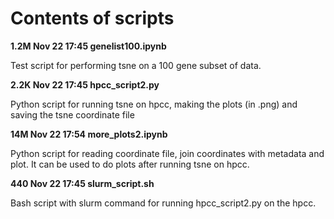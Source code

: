 

# Contents of scripts


**1.2M Nov 22 17:45 genelist100.ipynb**

Test script for performing tsne on a 100 gene subset of data.

**2.2K Nov 22 17:45 hpcc_script2.py**

Python script for running tsne on hpcc, making the plots (in .png) and saving the tsne coordinate file
 
**14M Nov 22 17:54 more_plots2.ipynb**

Python script for reading coordinate file, join coordinates with metadata and plot. It can be used to do plots after running tsne on hpcc.

**440 Nov 22 17:45 slurm_script.sh**

Bash script with slurm command for running hpcc_script2.py on the hpcc.
